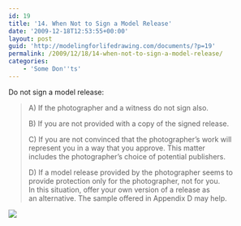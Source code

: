 ```yaml
---
id: 19
title: '14. When Not to Sign a Model Release'
date: '2009-12-18T12:53:55+00:00'
layout: post
guid: 'http://modelingforlifedrawing.com/documents/?p=19'
permalink: /2009/12/18/14-when-not-to-sign-a-model-release/
categories:
    - 'Some Don''ts'
---
```


Do not sign a model release:

> A) If the photographer and a witness do not sign also.
> 
> B) If you are not provided with a copy of the signed release.
> 
> C) If you are not convinced that the photographer’s work will  
> represent you in a way that you approve. This matter  
> includes the photographer’s choice of potential publishers.
> 
> D) If a model release provided by the photographer seems to  
> provide protection only for the photographer, not for you.  
> In this situation, offer your own version of a release as  
> an alternative. The sample offered in Appendix D may help.

![](http://www.modelingforlifedrawing.com/community/images/originals/14compLoriPerbeck.jpg)